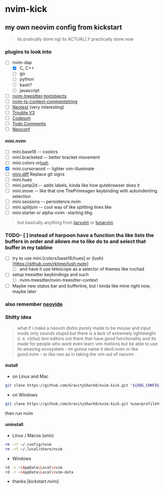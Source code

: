 # nvim-kick

## my own neovim config from kickstart
> its pratically done ngl
> its ACTUALLY practically done now

### plugins to look into
- [ ] nvim-dap
  - [X] C, C++
  - [ ] go
  - [ ] python
  - [ ] bash?
  - [ ] javascript
- [ ] [nvim-treesitter-textobjects](https://github.com/nvim-treesitter/nvim-treesitter-textobjects)
- [ ] [nvim-ts-context-commentstring](https://github.com/JoosepAlviste/nvim-ts-context-commentstring)
- [ ] [Neotest](https://github.com/nvim-neotest/neotest) (very interesting)
- [ ] [Trouble V3](https://github.com/folke/trouble.nvim)
- [ ] [Codeium](https://github.com/Exafunction/codeium.nvim)
- [ ] [Todo Comments](https://github.com/folke/todo-comments.nvim)
- [ ] [Neoconf](https://github.com/folke/neoconf.nvim)

#### mini.nvim
- [ ] mini.base16 -- coolors
- [ ] mini.bracketed -- better bracket movement
- [ ] mini.colors or[lush](https://github.com/rktjmp/lush.nvim)
- [x] mini.cursorword -- lighter vim-illuminate
- [ ] [mini.diff](https://github.com/echasnovski/mini.diff) Replace git signs
- [ ] mini.hues
- [ ] mini.jump2d -- adds labels, kinda like how qutebrowser does it
- [ ] mini.move -- like that one ThePrimeagen keybinding with autoindenting selection
- [ ] mini.sessions -- persistence.nvim
- [ ] mini.splitjoin -- cool way of like splitting lines like
- [ ] mini.starter or alpha-nvim -starting tihg
> but basically anything from [lazyvim](https://www.lazyvim.org/plugins/) or [lunarvim](https://www.lunarvim.org/docs/configuration/plugins/example-configurations)

### TODO- [ ] instead of harpoon have a function tha like lists the buffers in order and allows me to like do <a-1> to <a-9> and select that buffer in my tabline
- [ ] try to use mini.[colors/base16/hues] or (lush)[https://github.com/rktjmp/lush.nvim]
  - [ ] and have it use telescope as a selector of themes like nvchad
- [ ] setup treesitter keybindings and such
  - [ ] nvim-treesitter/nvim-treesitter-context
- [ ] Maybe new status bar and bufferline, but i kinda like mine right now, maybe later

### also remember [neovide](https://neovide.dev/)

### Shitty idea
> what if i make a neovim distro purely made to be mouse and input mode only
> sounds stupid but there is a lack of extremely lightweight (i. e. cli/tui) text editors out there that have good functionality
> and its made for people who wont even learn vim motions but be able to use its amazing ecosystem - im gonna name it devil.nvim or like good.nvim - or like neo as in taking the vim out of neovim

#### install
- on Linux and Mac
```bash
git clone https://github.com/GravityShark0/nvim-kick.git "${XDG_CONFIG_HOME:-$HOME/.config}"/nvim
```
- on Windows

```bash
git clone https://github.com/GravityShark0/nvim-kick.git %userprofile%\AppData\Local\nvim\
```
then run nvim

#### uninstall
- Linux / Macos (unix)
```bash
rm -rf ~/.config/nvim
rm -rf ~/.local/share/nvim
```
- Windows
```bash
rd -r ~\AppData\Local\nvim
rd -r ~\AppData\Local\nvim-data
```
- thanks [kickstart.nvim]
```
